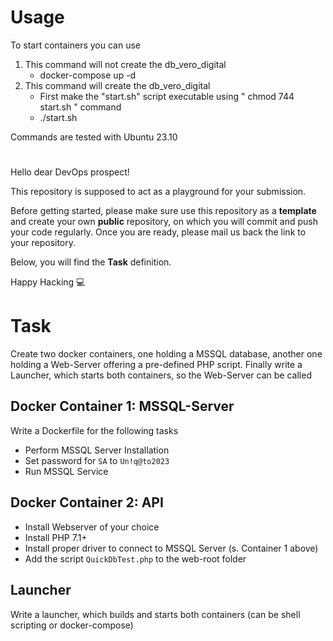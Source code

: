 # Usage

To start containers you can use

1. This command will not create the db_vero_digital
   - docker-compose up -d
2. This command will create the db_vero_digital
   - First make the "start.sh" script executable using " chmod 744 start.sh " command
   - ./start.sh

Commands are tested with Ubuntu 23.10

#

Hello dear DevOps prospect!

This repository is supposed to act as a playground for your submission.

Before getting started, please make sure use this repository as a **template** and create your own **public** repository, on which you will commit and push your code regularly.
Once you are ready, please mail us back the link to your repository.

Below, you will find the **Task** definition.

Happy Hacking :computer:

# Task

Create two docker containers, one holding a MSSQL database, another one holding a Web-Server offering a pre-defined PHP script. Finally write a Launcher, which starts both containers, so the Web-Server can be called

## Docker Container 1: MSSQL-Server

Write a Dockerfile for the following tasks

- Perform MSSQL Server Installation
- Set password for `SA` to `Un!q@to2023`
- Run MSSQL Service

## Docker Container 2: API

- Install Webserver of your choice
- Install PHP 7.1+
- Install proper driver to connect to MSSQL Server (s. Container 1 above)
- Add the script `QuickDbTest.php` to the web-root folder

## Launcher

Write a launcher, which builds and starts both containers (can be shell scripting or docker-compose)
